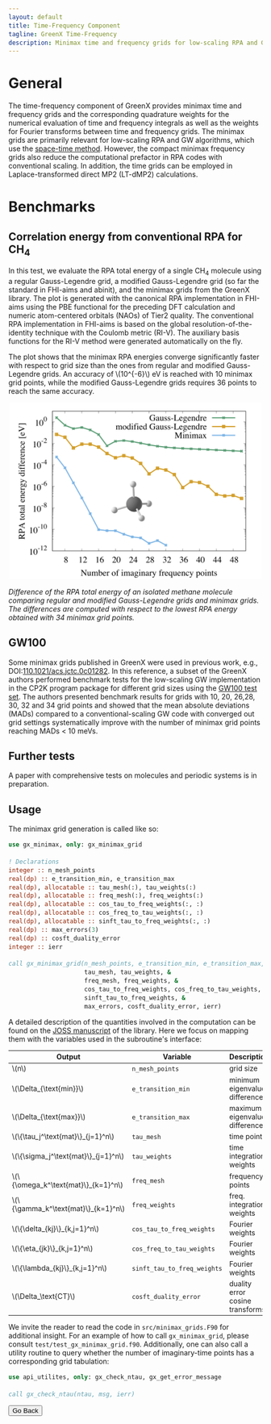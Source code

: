 ```yaml
---
layout: default
title: Time-Frequency Component
tagline: GreenX Time-Frequency
description: Minimax time and frequency grids for low-scaling RPA and GW
---
```

# General

The time-frequency component of GreenX provides minimax time and frequency grids and the corresponding quadrature weights for the numerical evaluation of time and frequency integrals as well as the weights for Fourier transforms between time and frequency grids. The minimax grids are primarily relevant for low-scaling RPA and GW algorithms, which use the [space-time method](https://journals.aps.org/prl/abstract/10.1103/PhysRevLett.74.1827). However, the compact minimax frequency grids also reduce the computational prefactor in RPA codes with conventional scaling. In addition, the time grids can be employed in Laplace-transformed direct MP2 (LT-dMP2) calculations.

# Benchmarks

## Correlation energy from conventional RPA for CH<sub>4</sub>

In this test, we evaluate the RPA total energy of a single CH<sub>4</sub> molecule using a regular Gauss-Legendre grid, a modified Gauss-Legendre grid (so far the standard in FHI-aims and abinit), and the minimax grids from the GreenX library. The plot is generated with the canonical RPA implementation in FHI-aims using the PBE functional for the preceding DFT calculation and numeric atom-centered orbitals (NAOs) of Tier2 quality. The conventional RPA implementation in FHI-aims is based on the global resolution-of-the-identity technique with the Coulomb metric (RI-V). The auxiliary basis functions for the RI-V method were generated automatically on the fly.

The plot shows that the minimax RPA energies converge significantly faster with respect to grid size than the ones from regular and modified Gauss-Legendre grids. An accuracy of \\(10^{-6}\\) eV is reached with 10 minimax grid points, while the modified Gauss-Legendre grids requires 36 points to reach the same accuracy.

<p align="center">
  <img src="./img/ch4_bench.png" alt="CH4 benchmark" width="500"/>
</p>

<em>
Difference of the RPA total energy of an isolated methane molecule comparing regular and modified Gauss-Legendre grids and minimax grids. The differences are computed with respect to the lowest RPA energy obtained with 34 minimax grid points.</em>

## GW100

Some minimax grids published in GreenX were used in previous work, e.g., DOI:[110.1021/acs.jctc.0c01282](https://pubs.acs.org/doi/10.1021/acs.jctc.0c01282). In this reference, a subset of the GreenX authors performed benchmark tests for the low-scaling GW implementation in the CP2K program package for different grid sizes using the [GW100 test set](https://pubs.acs.org/doi/10.1021/acs.jctc.5b00453). The authors presented benchmark results for grids with 10, 20, 26,28, 30, 32 and 34 grid points and showed that the mean absolute deviations (MADs) compared to a conventional-scaling GW code with converged out grid settings systematically improve with the number of minimax grid points reaching MADs < 10 meVs.

## Further tests

A paper with comprehensive tests on molecules and periodic systems is in preparation. 

## Usage

The minimax grid generation is called like so:

```fortran
use gx_minimax, only: gx_minimax_grid

! Declarations
integer :: n_mesh_points
real(dp) :: e_transition_min, e_transition_max
real(dp), allocatable :: tau_mesh(:), tau_weights(:)
real(dp), allocatable :: freq_mesh(:), freq_weights(:)
real(dp), allocatable :: cos_tau_to_freq_weights(:, :)
real(dp), allocatable :: cos_freq_to_tau_weights(:, :)
real(dp), allocatable :: sinft_tau_to_freq_weights(:, :)
real(dp) :: max_errors(3)
real(dp) :: cosft_duality_error
integer :: ierr

call gx_minimax_grid(n_mesh_points, e_transition_min, e_transition_max, &
                     tau_mesh, tau_weights, &
                     freq_mesh, freq_weights, &
                     cos_tau_to_freq_weights, cos_freq_to_tau_weights, &
                     sinft_tau_to_freq_weights, &
                     max_errors, cosft_duality_error, ierr)
```

A detailed description of the quantities involved in the computation can be found on the [JOSS manuscript](https://raw.githubusercontent.com/openjournals/joss-papers/joss.05570/joss.05570/10.21105.joss.05570.pdf) of the library. Here we focus on mapping them with the variables used in the subroutine's interface:

| Output                                  |Variable  |Description                     |
|-----------------------------------------|-----------------------------|--------------------------------|
| \\(n\\)                                 | `n_mesh_points`             |grid size                       |
| \\(\\Delta_{\\text{min}}\\)             | `e_transition_min`          |minimum eigenvalue difference   |
| \\(\\Delta_{\\text{max}}\\)             | `e_transition_max`          |maximum eigenvalue difference   |
| \\(\\{\tau_j^\text{mat}\\}_{j=1}^n\\)   | `tau_mesh`                  |time points                     |
| \\(\\{\sigma_j^\text{mat}\\}_{j=1}^n\\) | `tau_weights`               |time integration weights        |
| \\(\\{\omega_k^\text{mat}\\}_{k=1}^n\\) | `freq_mesh`                 |frequency points                |
| \\(\\{\gamma_k^\text{mat}\\}_{k=1}^n\\) | `freq_weights`              |freq. integration weights       |
| \\(\\{\delta_{kj}\\}_{k,j=1}^n\\)       | `cos_tau_to_freq_weights`   |Fourier weights                 |
| \\(\\{\eta_{jk}\\}_{k,j=1}^n\\)         | `cos_freq_to_tau_weights`   |Fourier weights                 |
| \\(\\{\lambda_{kj}\\}_{k,j=1}^n\\)      | `sinft_tau_to_freq_weights` |Fourier weights                 |
| \\(\Delta_\text{CT}\\)                  | `cosft_duality_error`       |duality error cosine transforms |

We invite the reader to read the code in `src/minimax_grids.F90` for additional insight. For an example of how to call `gx_minimax_grid`, please consult `test/test_gx_minimax_grid.f90`. Additionally, one can also call a utility routine to query whether the number of imaginary-time points has a corresponding grid tabulation:

```fortran
use api_utilites, only: gx_check_ntau, gx_get_error_message

call gx_check_ntau(ntau, msg, ierr)
```

<button onclick="goBack()">Go Back</button>

<script>
function goBack() {
  window.history.back();
}
</script>
